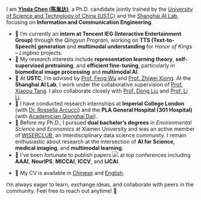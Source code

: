 <br>

I am [**Yinda Chen (陈胤达)**](https://ydchen0806.github.io/), a Ph.D. candidate jointly trained by the [University of Science and Technology of China (USTC)](https://sist.ustc.edu.cn/main.htm) and the [Shanghai AI Lab](https://www.shlab.org.cn/), focusing on **Information and Communication Engineering**.

- 🌱 I’m currently an **intern at Tencent IEG (Interactive Entertainment Group)** through the *Qingyun Program*, working on **TTS (Text-to-Speech) generation** and **multimodal understanding** for *Honor of Kings – Lingbao* projects.  
- 👀 My research interests include **representation learning theory**, **self-supervised pretraining**, and **efficient fine-tuning**, particularly in **biomedical image processing** and **multimodal AI**.  
- 🧭 At **USTC**, I’m advised by [Prof. Feng Wu](https://scholar.google.com/citations?user=5bInRDEAAAAJ&hl=en) and [Prof. Zhiwei Xiong](https://scholar.google.com/citations?user=Snl0HPEAAAAJ&hl=en). At the **Shanghai AI Lab**, I work under the collaborative supervision of [Prof. Xiaoou Tang](https://scholar.google.com/citations?user=qpBtpGsAAAAJ&hl=en). I also collaborate closely with [Prof. Dong Liu](https://scholar.google.com/citations?user=lOWByxoAAAAJ&hl=en) and [Prof. Li Li](https://scholar.google.com/citations?user=dEm6VKAAAAAJ&hl=en).  
- 💼 I have conducted research internships at **Imperial College London** (with [Dr. Rossella Arcucci](https://scholar.google.com/citations?user=oxy2ZQoAAAAJ&hl=en)) and the **PLA General Hospital (301 Hospital)** (with [Academician Qionghai Dai](https://scholar.google.com/citations?user=CHAajY4AAAAJ&hl=en)).  
- 💞️ Before my Ph.D., I pursued **dual bachelor’s degrees** in *Environmental Science* and *Economics* at Xiamen University and was an active member of [WISERCLUB](https://github.com/wise-r), an interdisciplinary data science community. I remain enthusiastic about research at the intersection of **AI for Science**, **medical imaging**, and **multimodal learning**.  
- 📝 I've been fortunate to publish papers <a href='https://scholar.google.com/citations?user=hCvlj5cAAAAJ&hl=en'><img src="https://img.shields.io/badge/citations-350+-blue?logo=google-scholar&logoColor=white"></a> at top conferences including **AAAI**, **NeurIPS**, **MICCAI**, **ICCV**, and **IJCAI**.  
<!-- 动态引用徽章（已注释）
<img src="https://img.shields.io/badge/dynamic/json?logo=google-scholar&logoColor=white&label=citations&query=citedby&url=https%3A%2F%2Fcdn.jsdelivr.net%2Fgh%2Fydchen0806%2Fydchen0806.github.io@google-scholar-stats%2Fgs_data.json">
-->
- 📄 My CV is available in [Chinese](/docs/cyd_resume_CN.pdf) and [English](/docs/CYD_resume_EN.pdf).  

I’m always eager to learn, exchange ideas, and collaborate with peers in the community. Feel free to reach out anytime! 🌟  
